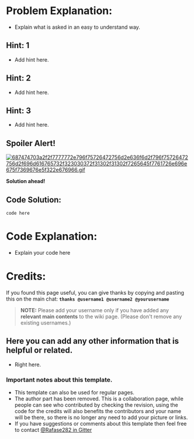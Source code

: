# Problem Explanation:
- Explain what is asked in an easy to understand way.

## Hint: 1
- Add hint here.

## Hint: 2
- Add hint here.

## Hint: 3
- Add hint here.

## Spoiler Alert!
[![687474703a2f2f7777772e796f75726472756d2e636f6d2f796f75726472756d2f696d616765732f323030372f31302f31302f7265645f7761726e696e675f7369676e5f322e676966.gif](https://files.gitter.im/FreeCodeCamp/Wiki/nlOm/thumb/687474703a2f2f7777772e796f75726472756d2e636f6d2f796f75726472756d2f696d616765732f323030372f31302f31302f7265645f7761726e696e675f7369676e5f322e676966.gif)](https://files.gitter.im/FreeCodeCamp/Wiki/nlOm/687474703a2f2f7777772e796f75726472756d2e636f6d2f796f75726472756d2f696d616765732f323030372f31302f31302f7265645f7761726e696e675f7369676e5f322e676966.gif)

**Solution ahead!**

## Code Solution:

```
code here
```

# Code Explanation:
- Explain your code here

# Credits:
If you found this page useful, you can give thanks by copying and pasting this on the main chat:  **`thanks @username1 @username2 @yourusername`**

> **NOTE:** Please add your username only if you have added any **relevant main contents** to the wiki page. (Please don't remove any existing usernames.)

## Here you can add any other information that is helpful or related.
- Right here.

### Important notes about this template.
- This template can also be used for regular pages.
- The author part has been removed. This is a collaboration page, while people can see who contributed by checking the revision, using the code for the credits will also benefits the contributors and your name will be there, so there is no longer any need to add your picture or links.
- If you have suggestions or comments about this template then feel free to contact [@Rafase282 in Gitter](https://gitter.im/Rafase282)

